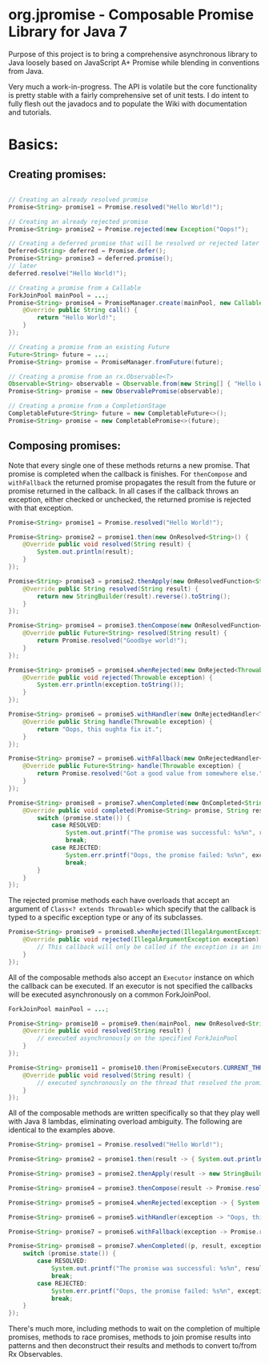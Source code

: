 org.jpromise - Composable Promise Library for Java 7
========

Purpose of this project is to bring a comprehensive asynchronous library to Java loosely based on
JavaScript A+ Promise while blending in conventions from Java.

Very much a work-in-progress.  The API is volatile but the core functionality is pretty stable with a fairly
comprehensive set of unit tests.  I do intent to fully flesh out the javadocs and to populate the Wiki with
documentation and tutorials.

Basics:
=======

Creating promises:
------------------

```java

// Creating an already resolved promise
Promise<String> promise1 = Promise.resolved("Hello World!");

// Creating an already rejected promise
Promise<String> promise2 = Promise.rejected(new Exception("Oops!");

// Creating a deferred promise that will be resolved or rejected later
Deferred<String> deferred = Promise.defer();
Promise<String> promise3 = deferred.promise();
// later
deferred.resolve("Hello World!");

// Creating a promise from a Callable
ForkJoinPool mainPool = ...;
Promise<String> promise4 = PromiseManager.create(mainPool, new Callable<String>() {
    @Override public String call() {
        return "Hello World!";
    }
});

// Creating a promise from an existing Future
Future<String> future = ...;
Promise<String> promise = PromiseManager.fromFuture(future);

// Creating a promise from an rx.Observable<T>
Observable<String> observable = Observable.from(new String[] { "Hello World!" });
Promise<String> promise = new ObservablePromise(observable);

// Creating a promise from a CompletionStage
CompletableFuture<String> future = new CompletableFuture<>();
Promise<String> promise = new CompletablePromise<>(future);
```

Composing promises:
-------------------

Note that every single one of these methods returns a new promise.  That promise is completed when the callback
is finishes.  For `thenCompose` and `withFallback` the returned promise propagates the result from the future or
promise returned in the callback.  In all cases if the callback throws an exception, either checked or unchecked,
the returned promise is rejected with that exception.

```java
Promise<String> promise1 = Promise.resolved("Hello World!");

Promise<String> promise2 = promise1.then(new OnResolved<String>() {
    @Override public void resolved(String result) {
        System.out.println(result);
    }
});

Promise<String> promise3 = promise2.thenApply(new OnResolvedFunction<String, String>() {
    @Override public String resolved(String result) {
        return new StringBuilder(result).reverse().toString();
    }
});

Promise<String> promise4 = promise3.thenCompose(new OnResolvedFunction<String, Future<String>>() {
    @Override public Future<String> resolved(String result) {
        return Promise.resolved("Goodbye world!");
    }
});

Promise<String> promise5 = promise4.whenRejected(new OnRejected<Throwable>() {
    @Override public void rejected(Throwable exception) {
        System.err.println(exception.toString());
    }
});

Promise<String> promise6 = promise5.withHandler(new OnRejectedHandler<Throwable, String>() {
    @Override public String handle(Throwable exception) {
        return "Oops, this oughta fix it.";
    }
});

Promise<String> promise7 = promise6.withFallback(new OnRejectedHandler<Throwable, Future<String>>() {
    @Override public Future<String> handle(Throwable exception) {
        return Promise.resolved("Got a good value from somewhere else.");
    }
});

Promise<String> promise8 = promise7.whenCompleted(new OnCompleted<String>() {
    @Override public void completed(Promise<String> promise, String result, Throwable exception) {
        switch (promise.state()) {
            case RESOLVED:
                System.out.printf("The promise was successful: %s%n", result);
                break;
            case REJECTED:
                System.err.printf("Oops, the promise failed: %s%n", exception.getMessage());
                break;
        }
    }
});
```

The rejected promise methods each have overloads that accept an argument of `Class<? extends Throwable>` which
specify that the callback is typed to a specific exception type or any of its subclasses.

```java
Promise<String> promise9 = promise8.whenRejected(IllegalArgumentException.class, new OnRejected<IllegalArgumentException>() {
    @Override public void rejected(IllegalArgumentException exception) {
        // This callback will only be called if the exception is an instance of IllegalArgumentException
    }
});
```

All of the composable methods also accept an `Executor` instance on which the callback can be executed.  If an
executor is not specified the callbacks will be executed asynchronously on a common ForkJoinPool.

```java
ForkJoinPool mainPool = ...;

Promise<String> promise10 = promise9.then(mainPool, new OnResolved<String>() {
    @Override public void resolved(String result) {
        // executed asynchronously on the specified ForkJoinPool
    }
});

Promise<String> promise11 = promise10.then(PromiseExecutors.CURRENT_THREAD, new OnResolved<String>() {
    @Override public void resolved(String result) {
        // executed synchronously on the thread that resolved the promise
    }
});
```

All of the composable methods are written specifically so that they play well with Java 8 lambdas, eliminating
overload ambiguity.  The following are identical to the examples above.

```java
Promise<String> promise1 = Promise.resolved("Hello World!");

Promise<String> promise2 = promise1.then(result -> { System.out.println(result); });

Promise<String> promise3 = promise2.thenApply(result -> new StringBuilder(result).reverse().toString());

Promise<String> promise4 = promise3.thenCompose(result -> Promise.resolved("Goodbye world!"));

Promise<String> promise5 = promise4.whenRejected(exception -> { System.err.println(exception.toString()); });

Promise<String> promise6 = promise5.withHandler(exception -> "Oops, this oughta fix it.");

Promise<String> promise7 = promise6.withFallback(exception -> Promise.resolved("Got a good value from somewhere else."));

Promise<String> promise8 = promise7.whenCompleted((p, result, exception) -> {
    switch (promise.state()) {
        case RESOLVED:
            System.out.printf("The promise was successful: %s%n", result);
            break;
        case REJECTED:
            System.err.printf("Oops, the promise failed: %s%n", exception.getMessage());
            break;
    }
});
```

There's much more, including methods to wait on the completion of multiple promises, methods to race promises,
methods to join promise results into patterns and then deconstruct their results and methods to convert to/from
Rx Observables.